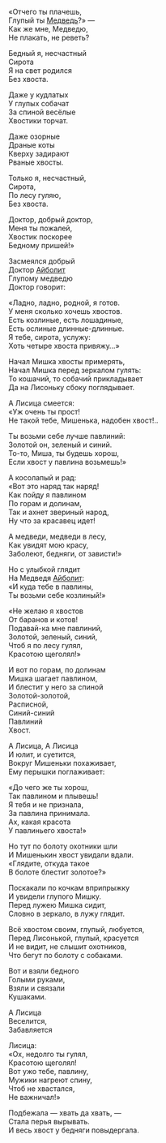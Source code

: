 «Отчего ты плачешь,  
Глупый ты [Медведь](Медведь.md)?» —  
Как же мне, Медведю,  
Не плакать, не реветь?

Бедный я, несчастный  
Сирота  
Я на свет родился  
Без хвоста.

Даже у кудлатых  
У глупых собачат  
За спиной весёлые  
Хвостики торчат.

Даже озорные  
Драные коты  
Кверху задирают  
Рваные хвосты.

Только я, несчастный,  
Сирота,  
По лесу гуляю,  
Без хвоста.

Доктор, добрый доктор,  
Меня ты пожалей,  
Хвостик поскорее  
Бедному пришей!»

Засмеялся добрый  
Доктор [Айболит](Прочее/Корней%20Чуковский/Персонажи/Айболит.md)  
Глупому медведю  
Доктор говорит:

«Ладно, ладно, родной, я готов.  
У меня сколько хочешь хвостов.  
Есть козлиные, есть лошадиные,  
Есть ослиные длинные-длинные.  
Я тебе, сирота, услужу:  
Хоть четыре хвоста привяжу…»

Начал Мишка хвосты примерять,  
Начал Мишка перед зеркалом гулять:  
То кошачий, то собачий прикладывает  
Да на Лисоньку сбоку поглядывает.

А Лисица смеется:  
«Уж очень ты прост!  
Не такой тебе, Мишенька, надобен хвост!..

Ты возьми себе лучше павлиний:  
Золотой он, зеленый и синий.  
То-то, Миша, ты будешь хорош,  
Если хвост у павлина возьмешь!»

А косолапый и рад:  
«Вот это наряд так наряд!  
Как пойду я павлином  
По горам и долинам,  
Так и ахнет звериный народ,  
Ну что за красавец идет!

А медведи, медведи в лесу,  
Как увидят мою красу,  
Заболеют, бедняги, от зависти!»

Но с улыбкой глядит  
На Медведя [Айболит](Прочее/Корней%20Чуковский/Персонажи/Айболит.md):  
«И куда тебе в павлины,  
Ты возьми себе козлиный!»

«Не желаю я хвостов  
От баранов и котов!  
Подавай-ка мне павлиний,  
Золотой, зеленый, синий,  
Чтоб я по лесу гулял,  
Красотою щеголял!»

И вот по горам, по долинам  
Мишка шагает павлином,  
И блестит у него за спиной  
Золотой-золотой,  
Расписной,  
Синий-синий  
Павлиний  
Хвост.

А Лисица, А Лисица  
И юлит, и суетится,  
Вокруг Мишеньки похаживает,  
Ему перышки поглаживает:

«До чего же ты хорош,  
Так павлином и плывешь!  
Я тебя и не признала,  
За павлина принимала.  
Ах, какая красота  
У павлиньего хвоста!»

Но тут по болоту охотники шли  
И Мишенькин хвост увидали вдали.  
«Глядите, откуда такое  
В болоте блестит золотое?»

Поскакали по кочкам вприпрыжку  
И увидели глупого Мишку.  
Перед лужею Мишка сидит,  
Словно в зеркало, в лужу глядит.

Всё хвостом своим, глупый, любуется,  
Перед Лисонькой, глупый, красуется  
И не видит, не слышит охотников,  
Что бегут по болоту с собаками.

Вот и взяли бедного  
Голыми руками,  
Взяли и связали  
Кушаками.

А Лисица  
Веселится,  
Забавляется

Лисица:  
«Ох, недолго ты гулял,  
Красотою щеголял!  
Вот ужо тебе, павлину,  
Мужики нагреют спину,  
Чтоб не хвастался,  
Не важничал!»

Подбежала — хвать да хвать, —  
Стала перья вырывать.  
И весь хвост у бедняги повыдергала.